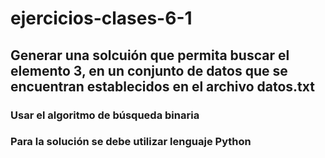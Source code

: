 # ejercicios-clases-6-1

## Generar una solcuión que permita buscar el elemento 3, en un conjunto de datos que se encuentran establecidos en el archivo datos.txt
### Usar el algoritmo de búsqueda binaria
### Para la solución se debe utilizar lenguaje Python

